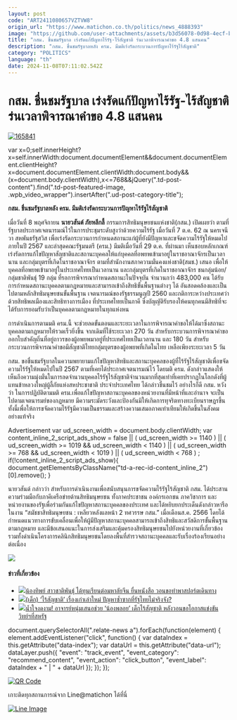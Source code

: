```yaml
---
layout: post
code: "ART2411080657VZTVW8"
origin_url: "https://www.matichon.co.th/politics/news_4888393"
image: "https://github.com/user-attachments/assets/b3d56078-0d98-4ecf-b40c-7d7a2d6be2fb"
title: "กสม. ชื่นชมรัฐบาล เร่งรัดแก้ปัญหาไร้รัฐ-ไร้สัญชาติ ร่นเวลาพิจารณาคำขอ 4.8 แสนคน"
description: "กสม. ชื่นชมรัฐบาลหลัง ครม. มีมติเร่งรัดกระบวนการปัญหาไร้รัฐไร้สัญชาติ"
category: "POLITICS"
language: "th"
date: 2024-11-08T07:11:02.542Z
---
```


# กสม. ชื่นชมรัฐบาล เร่งรัดแก้ปัญหาไร้รัฐ-ไร้สัญชาติ ร่นเวลาพิจารณาคำขอ 4.8 แสนคน

[![](https://www.matichon.co.th/wp-content/uploads/2024/11/165841.jpg "165841")](https://www.matichon.co.th/wp-content/uploads/2024/11/165841.jpg)

var x=0;self.innerHeight?x=self.innerWidth:document.documentElement&&document.documentElement.clientHeight?x=document.documentElement.clientWidth:document.body&&(x=document.body.clientWidth),x<=768&&jQuery(".td-post-content").find(".td-post-featured-image, .wpb\_video\_wrapper").insertAfter(".ud-post-category-title");

**กสม. ชื่นชมรัฐบาลหลัง ครม. มีมติเร่งรัดกระบวนการปัญหาไร้รัฐไร้สัญชาติ**

เมื่อวันที่ 8 พฤศจิกายน **นายวสันต์ ภัยหลีกลี้** กรรมการสิทธิมนุษยชนแห่งชาติ(กสม.) เปิดเผยว่า ตามที่รัฐบาลประกาศเจตนารมณ์ไว้ในการประชุมระดับสูงว่าด้วยความไร้รัฐ เมื่อวันที่ 7 ต.ค. 62 ณ นครเจนีวา สหพันธรัฐสวิส เพื่อเร่งรัดกระบวนการกำหนดสถานะแก่ผู้ที่ยังมีปัญหาและขจัดความไร้รัฐให้หมดไป ภายในปี 2567 และล่าสุดคณะรัฐมนตรี (ครม.) มีมติเมื่อวันที่ 29 ต.ค. ที่ผ่านมา เห็นชอบหลักเกณฑ์เร่งรัดการแก้ไขปัญหาสัญชาติและสถานะบุคคลให้แก่บุคคลที่อพยพเข้ามาอยู่ในราชอาณาจักรเป็นเวลานาน และกลุ่มบุตรที่เกิดในราชอาณาจักร ตามที่สำนักงานสภาความมั่นคงแห่งชาติ(สมช.) เสนอ เพื่อให้บุคคลที่อพยพเข้ามาอยู่ในประเทศไทยเป็นเวลานาน และกลุ่มบุตรที่เกิดในราชอาณาจักร ชนกลุ่มน้อย/กลุ่มชาติพันธุ์ 19 กลุ่ม ที่รอการพิจารณากำหนดสถานะในปัจจุบัน จำนวนกว่า 483,000 คน ได้รับการกำหนดสถานะบุคคลตามกฎหมายและสามารถเข้าถึงสิทธิขั้นพื้นฐานต่างๆ ได้ อันสอดคล้องและเป็นไปตามหลักสิทธิมนุษยชนขั้นพื้นฐาน เจตนารมณ์ของรัฐธรรมนูญปี 2560 และกติการะหว่างประเทศว่าด้วยสิทธิพลเมืองและสิทธิทางการเมือง ที่ประเทศไทยเป็นภาคี ซึ่งบัญญัติรับรองให้คนทุกคนมีสิทธิที่จะได้รับการยอมรับว่าเป็นบุคคลตามกฎหมายในทุกแห่งหน

การดำเนินการตามมติ ครม.นี้ จะช่วยลดขั้นตอนและระยะเวลาในการพิจารณาคำขอให้ได้มาซึ่งสถานะบุคคลตามกฎหมายให้รวดเร็วยิ่งขึ้น จากเดิมที่ใช้ระยะเวลา 270 วัน สำหรับกระบวนการพิจารณาคำขอออกใบสำคัญถิ่นที่อยู่ถาวรของผู้อพยพมาอยู่ที่ประเทศไทยเป็นเวลานาน และ 180 วัน สำหรับกระบวนการพิจารณาคำขอมีสัญชาติไทยกลุ่มบุตรของผู้อพยพที่เกิดในไทย เหลือเพียงระยะเวลา 5 วัน

กสม. ขอชื่นชมรัฐบาลในความพยายามแก้ไขปัญหาสิทธิและสถานะบุคคลของผู้ที่ไร้รัฐไร้สัญชาติเพื่อขจัดความไร้รัฐให้หมดไปในปี 2567 ตามที่เคยได้ประกาศเจตนารมณ์ไว้ โดยมติ ครม. ดังกล่าวแสดงให้เห็นถึงความมุ่งมั่นในการลดจำนวนบุคคลไร้รัฐไร้สัญชาติจำนวนมากที่สุดเท่าที่เคยปรากฏในโลกดังที่ผู้แทนข้าหลวงใหญ่ผู้ลี้ภัยแห่งสหประชาชาติ ประจำประเทศไทย ได้กล่าวชื่นชมไว้ อย่างไรก็ดี กสม. หวังว่า ในการปฏิบัติตามมติ ครม.เพื่อแก้ไขปัญหาสถานะบุคคลของหน่วยงานที่มีหน้าที่และอำนาจ จะเป็นไปตามเจตนารมย์ของกฎหมาย มีความระมัดระวังและป้องกันมิให้เกิดการทุจริตทางทะเบียนราษฎรขึ้น ทั้งนี้เพื่อให้การขจัดความไร้รัฐมีความเป็นธรรมและสร้างความเสมอภาคเท่าเทียมให้เกิดขึ้นในสังคมอย่างแท้จริง

Advertisement var ud\_screen\_width = document.body.clientWidth; var content\_inline\_2\_script\_ads\_show = false || ( ud\_screen\_width >= 1140 ) || ( ud\_screen\_width >= 1019 && ud\_screen\_width < 1140 ) || ( ud\_screen\_width >= 768 && ud\_screen\_width < 1019 ) || ( ud\_screen\_width < 768 ) ; if(!content\_inline\_2\_script\_ads\_show){ document.getElementsByClassName("td-a-rec-id-content\_inline\_2")\[0\].remove(); }

นายวสันต์ กล่าวว่า สำหรับการดำเนินงานเพื่อสนับสนุนการขจัดความไร้รัฐไร้สัญชาติ กสม. ได้ประสานความร่วมมือกับภาคีเครือข่ายด้านสิทธิมนุษยชน ทั้งภาคประชาชน องค์กรเอกชน ภาควิชาการ และหน่วยงานของรัฐเพื่อร่วมกันแก้ไขปัญหาสถานะบุคคลของประเทศ และได้หยิบยกประเด็นดังกล่าวหารือในงาน “สมัชชาสิทธิมนุษยชน : เหลียวหลังแลหน้า 2 ทศวรรษ กสม.” เมื่อเดือนส.ค. 2566 โดยได้กำหนดแนวทางการขับเคลื่อนเพื่อให้ผู้มีปัญหาสถานะบุคคลสามารถเข้าถึงสิทธิและสวัสดิการขั้นพื้นฐานตามกฎหมาย และมีข้อเสนอแนะในการส่งเสริมและคุ้มครองสิทธิมนุษยชนไปยังหน่วยงานที่เกี่ยวข้อง รวมทั้งดำเนินโครงการคลินิกสิทธิมนุษยชนโดยลงพื้นที่สำรวจสถานะบุคคลและรับเรื่องร้องเรียนอย่างต่อเนื่อง

![](https://www.matichon.co.th/wp-content/uploads/2024/11/S__42950661-1024x679.jpg)

#### ข่าวที่เกี่ยวข้อง

*   [![](https://www.matichon.co.th/wp-content/uploads/2023/06/1-192.jpg)น้องทิพย์ สาวชาติพันธุ์ ได้ทุนเรียนต่อมหาลัยจีน ยื่นหนังสือ วอนขอทำพาสปอร์ตเดินทาง](https://www.matichon.co.th/region/news_4044492)
*   [![](https://www.matichon.co.th/wp-content/uploads/2019/05/สัญชาติ.jpg)(เด็ก) ‘ไร้สัญชาติ’ เรื่องเก่าเล่าใหม่ ปัญหาซ้ำซากที่รัฐไทยไม่จริงจัง?](https://www.matichon.co.th/prachachuen/news_1496378)
*   [![](https://www.matichon.co.th/wp-content/uploads/2019/05/ช่วยน้องพลอย.jpg)น้ำใจงดงาม! อาจารย์หนุ่มเสนอช่วย ‘น้องพลอย’ เด็กไร้สัญชาติ หลังวอนขอโอกาสแข่งขันวิทย์ฯที่สหรัฐ](https://www.matichon.co.th/social/news_1484023)

document.querySelectorAll(".relate-news a").forEach(function(element) { element.addEventListener("click", function() { var dataIndex = this.getAttribute("data-index"); var dataUrl = this.getAttribute("data-url"); dataLayer.push({ "event": "track\_event", "event\_category": "recommend\_content", "event\_action": "click\_button", "event\_label": dataIndex + " | " + dataUrl }); }); });

[![QR Code](https://www.matichon.co.th/wp-content/uploads/2023/07/wob1371z.jpg)](https://lin.ee/ht0nDxX)

เกาะติดทุกสถานการณ์จาก Line@matichon ได้ที่นี่

[![Line Image](https://www.matichon.co.th/wp-content/uploads/2023/07/th.png)](https://lin.ee/ht0nDxX)